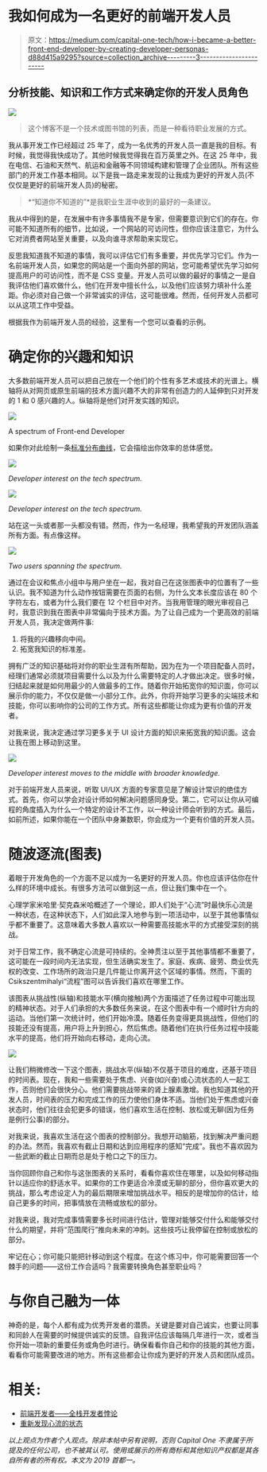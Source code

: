 # 我如何成为一名更好的前端开发人员

> 原文：<https://medium.com/capital-one-tech/how-i-became-a-better-front-end-developer-by-creating-developer-personas-d88d415a9295?source=collection_archive---------3----------------------->

## 分析技能、知识和工作方式来确定你的开发人员角色

![](img/15f5461506c61d494db53991ab241f16.png)

> 这个博客不是一个技术或图书馆的列表，而是一种看待职业发展的方式。

我从事开发工作已经超过 25 年了，成为一名优秀的开发人员一直是我的目标。有时候，我觉得我快成功了。其他时候我觉得我在百万英里之外。在这 25 年中，我在电信、石油和天然气、航运和金融等不同领域构建和管理了企业团队。所有这些部门的开发工作基本相同。以下是我一路走来发现的让我成为更好的开发人员(不仅仅是更好的前端开发人员)的秘密。

> *“知道你不知道的”*是我职业生涯中收到的最好的一条建议。

我从中得到的是，在发展中有许多事情我不是专家，但需要意识到它们的存在。你可能不知道所有的细节，比如说，一个网站的可访问性，但你应该注意它，为什么它对消费者网站至关重要，以及向谁寻求帮助来实现它。

反思我知道我不知道的事情，我可以评估它们有多重要，并优先学习它们。作为一名前端开发人员，如果您的网站是一个面向外部的网站，您可能希望优先学习如何提高用户的可访问性，而不是 CSS 变量。开发人员可以做的最好的事情之一是自我评估他们喜欢做什么，他们在开发中擅长什么，以及他们应该努力填补什么差距。你必须对自己做一个非常诚实的评估，这可能很难。然而，任何开发人员都可以从这项工作中受益。

根据我作为前端开发人员的经验，这里有一个您可以查看的示例。

# 确定你的兴趣和知识

大多数前端开发人员可以把自己放在一个他们的个性有多艺术或技术的光谱上。横轴将从对网页或原生前端的技术方面兴趣不大的非常有创造力的人延伸到只对开发的 1 和 0 感兴趣的人。纵轴将是他们对开发实践的知识。

![](img/69305531f9522cac72b278ae0b53507e.png)

A spectrum of Front-end Developer

如果你对此绘制一条[标准分布曲线](https://en.wikipedia.org/wiki/Normal_distribution)，它会描绘出你效率的总体感觉。

![](img/29a68ea0784a0684108f80a5e2b0d152.png)

*Developer interest on the tech spectrum.*

![](img/e18d3fb22b78e46cb611d10045847560.png)

*Developer interest on the tech spectrum.*

站在这一头或者那一头都没有错。然而，作为一名经理，我希望我的开发团队涵盖所有方面。有点像这样。

![](img/a6bb535ba786dcc0f18d914ddf7c315f.png)

*Two users spanning the spectrum.*

通过在会议和焦点小组中与用户坐在一起，我对自己在这张图表中的位置有了一些认识。我不知道为什么动作按钮需要在页面的右侧，为什么文本长度应该在 80 个字符左右，或者为什么我们要在 12 个栏目中对齐。当我用管理的眼光审视自己时，我意识到我在图表中非常偏向于技术方面。为了让自己成为一个更高效的前端开发人员，我决定做两件事:

1.  将我的兴趣移向中间。
2.  拓宽我知识的标准差。

拥有广泛的知识基础将对你的职业生涯有所帮助，因为在为一个项目配备人员时，经理们通常必须就项目需要什么以及为什么需要特定的人才做出决定。很多时候，归结起来就是如何用最少的人做最多的工作。随着你开始拓宽你的知识面，你可以展示你的能力，不仅仅是做一小部分工作。此外，你将开始学习更多的尖端技术和技能，你可以影响你的公司的工作方式。所有这些都能让你成为更有价值的开发者。

对我来说，我决定通过学习更多关于 UI 设计方面的知识来拓宽我的知识面。这会让我在图上移动到这里。

![](img/5c0bff23e5200c93095b24c8784cd1fc.png)

*Developer interest moves to the middle with broader knowledge.*

对于前端开发人员来说，听取 UI/UX 方面的专家意见是了解设计常识的绝佳方式。首先，你可以学会对设计师如何解决问题感同身受。第二，它可以让你从可编程的角度插入为什么一个特定的设计不工作，以一种设计师会听到的方式。最后，如前所述，如果你能在一个团队中身兼数职，你会成为一个更有价值的开发人员。

# 随波逐流(图表)

着眼于开发角色的一个方面不足以成为一名更好的开发人员。你也应该评估你在什么样的环境中成长。有很多方法可以做到这一点，但让我们集中在一个。

心理学家米哈里·契克森米哈概述了一个理论，即人们处于“心流”时最快乐心流是一种状态，在这种状态下，人们如此深入地参与到一项活动中，以至于其他事情似乎都不重要了。这意味着大多数人喜欢以一种需要高技能水平的方式接受深刻的挑战。

对于日常工作，我不确定心流是可持续的。全神贯注以至于其他事情都不重要了，这可能在一段时间内无法实现，但生活确实发生了。家庭、疾病、疲劳、商业优先权的改变、工作场所的政治只是几件能让你离开这个区域的事情。然而，下面的 Csikszentmihalyi“流程”图可以告诉我们喜欢在哪里工作。

该图表从挑战性(纵轴)和技能水平(横向接触)两个方面描述了任务过程中可能出现的精神状态。对于人们承担的大多数任务来说，在这个图表中有一个顺时针方向的运动。当他们第一次统计时，他们开始冷漠。随着任务变得更具挑战性，但他们的技能还没有提高，用户将上升到担心，然后焦虑。随着他们在执行任务过程中技能水平的提高，他们将开始向右移动，走向心流。

![](img/5b698cec5cff31f25b2194e30ebf1a76.png)

让我们稍微修改一下这个图表，挑战水平(纵轴)不仅基于项目的难度，还基于项目的时间表。现在，我和一些需要处于焦虑、兴奋(如兴奋)或心流状态的人一起工作，否则他们会很快分心。他们需要挑战带来的肾上腺素激增。我也知道其他的开发人员，时间表的压力和完成工作的压力使他们身体不适。当他们处于焦虑或兴奋状态时，他们往往会犯更多的错误，他们喜欢生活在控制、放松或无聊(因为任务是例行公事)的部分。

对我来说，我喜欢生活在这个图表的控制部分。我想开动脑筋，找到解决严重问题的办法。然而，我喜欢有截止日期和达到应用程序的感知“完成”。我也不喜欢因为一些武断的截止日期而总是处于枪口之下的压力。

当你回顾你自己和你与这张图表的关系时，看看你喜欢住在哪里，以及如何移动指针以适应你的舒适水平。如果你的工作更适合冷漠或无聊的部分，但你喜欢更大的挑战，那么考虑设定人为的最后期限来增加挑战水平。相反的是增加你的估计，给自己更多的时间，把事情放在流畅或放松的部分。

对我来说，我对完成事情需要多长时间进行估计，管理对能够交付什么和能够交付什么的期望，并将“范围爬行”推向未来的冲刺。这些技巧让我停留在控制或放松的部分。

牢记在心；你可能只能把针移动到这个程度。在这个练习中，你可能需要回答一个棘手的问题——这份工作合适吗？我需要转换角色甚至职业吗？

# 与你自己融为一体

神奇的是，每个人都有成为优秀开发者的潜质。关键是要对自己诚实，也要让同事和同龄人在需要的时候提供诚实的反馈。自我评估应该每隔几年进行一次，或者当你开始一项新的重要任务或角色时进行。确保看看你自己和你的技能的其他方面，看看你可能需要改进的地方。所有这些都会让你成为更好的开发人员和团队成员。

# 相关:

*   [前端开发者——全栈开发者悖论](/capital-one-tech/the-front-end-developer-full-stack-developer-paradox-261034c8a09a)
*   [重新发现心流的状态](/capital-one-tech/rediscovering-the-state-of-flow-in-programming-f64f97495e27)

*以上观点为作者个人观点。除非本帖中另有说明，否则 Capital One 不隶属于所提及的任何公司，也不被其认可。使用或展示的所有商标和其他知识产权都是其各自所有者的所有权。本文为 2019 首都一。*